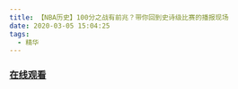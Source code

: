 ```yaml
---
title: 【NBA历史】100分之战有前兆？带你回到史诗级比赛的播报现场
date: 2020-03-05 15:04:25
tags:
  - 精华
---
```


### <a href="https://www.weibo.com/tv/v/IxaSg4bOq?fid=1034:4479064141135910" target="_blank">在线观看</a>

